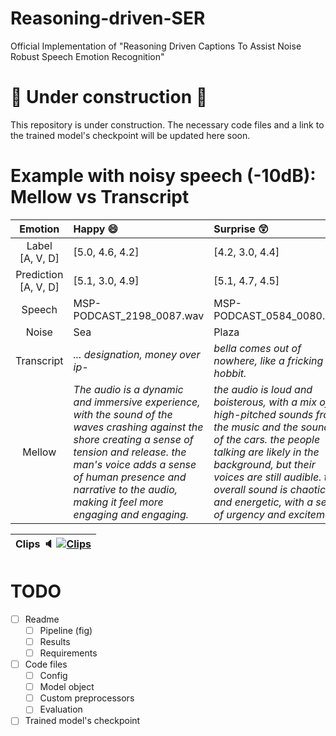 # Reasoning-driven-SER
Official Implementation of "Reasoning Driven Captions To Assist Noise Robust Speech Emotion Recognition"

# 🚧 Under construction 🚧
This repository is under construction. The necessary code files and a link to the trained model's checkpoint will be updated here soon.


# Example with noisy speech (-10dB): Mellow vs Transcript 
| Emotion     | Happy 😄  | Surprise 😲 |
| :-------:   | :------   | :-------   |
| Label <br>[A, V, D] | [5.0, 4.6, 4.2] | [4.2, 3.0, 4.4] |
| Prediction <br>[A, V, D] | [5.1, 3.0, 4.9] | [5.1, 4.7, 4.5] |
| Speech      | MSP-PODCAST_2198_0087.wav | MSP-PODCAST_0584_0080.wav | 
| Noise       | Sea    |  Plaza |
| Transcript  | *... designation, money over ip-*  | *bella comes out of nowhere, like a fricking hobbit.*  |
| Mellow      | *The audio is a dynamic and immersive experience, with the sound of the waves crashing against the shore creating a sense of tension and release. the man's voice adds a sense of human presence and narrative to the audio, making it feel more engaging and engaging.*   | *the audio is loud and boisterous, with a mix of high-pitched sounds from the music and the sounds of the cars. the people talking are likely in the background, but their voices are still audible. the overall sound is chaotic and energetic, with a sense of urgency and excitement*  |

| Clips 🔈 [![Clips](https://img.shields.io/badge/HTML-ClickHere-brightgreen)](https://snehitc.github.io/Reasoning-driven-SER/) |
|-|

# TODO
- [ ] Readme
  - [ ] Pipeline (fig)
  - [ ] Results
  - [ ] Requirements
- [ ] Code files
  - [ ] Config
  - [ ] Model object
  - [ ] Custom preprocessors
  - [ ] Evaluation
- [ ] Trained model's checkpoint 
